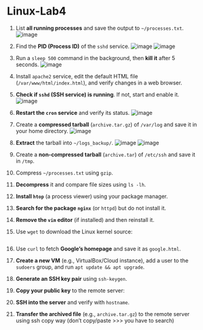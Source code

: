 # Linux-Lab4
1. List **all running processes** and save the output to `~/processes.txt`.  ![image](https://github.com/user-attachments/assets/20c281fb-651e-4b61-b2a4-9ac3db764925)

2. Find the **PID (Process ID)** of the `sshd` service.  ![image](https://github.com/user-attachments/assets/66dfb3ad-acb6-457f-b015-a2d9bc3cc7c9)  ![image](https://github.com/user-attachments/assets/46ef5102-1a79-44b8-8176-3f07fa5408ae)


3. Run a `sleep 500` command in the background, then **kill it** after 5 seconds. ![image](https://github.com/user-attachments/assets/5ddc8905-3fc0-487a-9946-45fe076ebf3d)
 

4. Install `apache2` service, edit the default HTML file (`/var/www/html/index.html`), and verify changes in a web browser. 
  
5. **Check if `sshd` (SSH service) is running**. If not, start and enable it.  ![image](https://github.com/user-attachments/assets/def60fc6-0715-4289-b419-bb6822d11b45)

6. **Restart the `cron` service** and verify its status.  ![image](https://github.com/user-attachments/assets/e15e214c-c0e5-4476-bf9f-543626cc1553)


7. Create a **compressed tarball** (`archive.tar.gz`) of `/var/log` and save it in your home directory.  ![image](https://github.com/user-attachments/assets/e3938a2c-b347-44be-992c-3f9a79b6ff2b)

8. **Extract** the tarball into `~/logs_backup/`.   ![image](https://github.com/user-attachments/assets/2f358182-81b3-43df-9947-ca1936f7a798) ![image](https://github.com/user-attachments/assets/61187d1a-3ff4-4ea3-a004-6f4fec557fcb)


9. Create a **non-compressed tarball** (`archive.tar`) of `/etc/ssh` and save it in `/tmp`.  

10. Compress `~/processes.txt` using `gzip`.  
11. **Decompress** it and compare file sizes using `ls -lh`.  

12. **Install `htop`** (a process viewer) using your package manager.  
13. **Search for the package `nginx`** (or `httpd`) but do not install it.  
14. **Remove the `vim` editor** (if installed) and then reinstall it.  

15. Use `wget` to download the Linux kernel source:  
    
    ```  
16. Use `curl` to fetch **Google’s homepage** and save it as `google.html`.  

17. **Create a new VM** (e.g., VirtualBox/Cloud instance), add a user to the `sudoers` group, and run `apt update && apt upgrade`.  
18. **Generate an SSH key pair** using `ssh-keygen`.  
19. **Copy your public key** to the remote server:  
20. **SSH into the server** and verify with `hostname`.  
21. **Transfer the archived file** (e.g., `archive.tar.gz`) to the remote server using ssh copy way (don’t copy/paste >>> you have to search)


